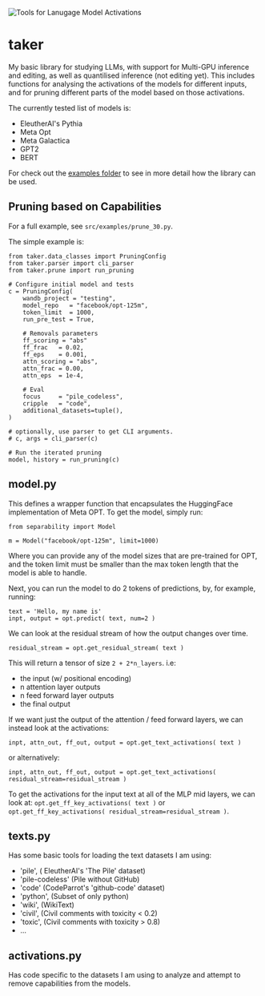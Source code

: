 ![Tools for Lanugage Model Activations](https://github.com/nickypro/taker)

# taker

My basic library for studying LLMs, with support for Multi-GPU inference and
editing, as well as quantilised inference (not editing yet).
This includes functions for analysing the activations of the models for
different inputs, and for pruning different parts of the model based on those
activations.

The currently tested list of models is:
- EleutherAI's Pythia
- Meta Opt
- Meta Galactica
- GPT2
- BERT

For check out the [examples folder](https://github.com/nickypro/separability/blob/main/examples) to see in more detail how the library can be used.

## Pruning based on Capabilities

For a full example, see `src/examples/prune_30.py`.

The simple example is:
```
from taker.data_classes import PruningConfig
from taker.parser import cli_parser
from taker.prune import run_pruning

# Configure initial model and tests
c = PruningConfig(
    wandb_project = "testing",
    model_repo   = "facebook/opt-125m",
    token_limit  = 1000,
    run_pre_test = True,

    # Removals parameters
    ff_scoring = "abs"
    ff_frac   = 0.02,
    ff_eps    = 0.001,
    attn_scoring = "abs",
    attn_frac = 0.00,
    attn_eps  = 1e-4,

    # Eval
    focus     = "pile_codeless",
    cripple   = "code",
    additional_datasets=tuple(),
)

# optionally, use parser to get CLI arguments.
# c, args = cli_parser(c)

# Run the iterated pruning
model, history = run_pruning(c)

```

## model.py
This defines a wrapper function that encapsulates the HuggingFace implementation of Meta OPT.
To get the model, simply run:

```
from separability import Model

m = Model("facebook/opt-125m", limit=1000)
```

Where you can provide any of the model sizes that are pre-trained for OPT, and the token limit must be smaller than the max token length that the model is able to handle.

Next, you can run the model to do 2 tokens of predictions, by, for example, running:
```
text = 'Hello, my name is'
inpt, output = opt.predict( text, num=2 )
```

We can look at the residual stream of how the output changes over time.
```
residual_stream = opt.get_residual_stream( text )
```
This will return a tensor of size `2 + 2*n_layers`.
i.e:
- the input (w/ positional encoding)
- n attention layer outputs
- n feed forward layer outputs
- the final output

If we want just the output of the attention / feed forward layers, we can instead look at the activations:
```
inpt, attn_out, ff_out, output = opt.get_text_activations( text )
```
or alternatively:
```
inpt, attn_out, ff_out, output = opt.get_text_activations( residual_stream=residual_stream )
```

To get the activations for the input text at all of the MLP mid layers, we can look at:
`opt.get_ff_key_activations( text )` or `opt.get_ff_key_activations( residual_stream=residual_stream )`.

## texts.py
Has some basic tools for loading the text datasets I am using:
- 'pile', ( EleutherAI's 'The Pile' dataset)
- 'pile-codeless' (Pile without GitHub)
- 'code' (CodeParrot's 'github-code' dataset)
- 'python', (Subset of only python)
- 'wiki', (WikiText)
- 'civil', (Civil comments with toxicity < 0.2)
- 'toxic', (Civil comments with toxicity > 0.8)
- ...

## activations.py
Has code specific to the datasets I am using to analyze and attempt to remove capabilities from the models.

